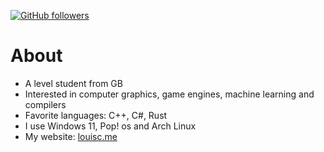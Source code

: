 [![GitHub followers](https://img.shields.io/github/followers/louisjdcharles.svg?style=social&label=Follow&maxAge=2592000)](https://github.com/louisjdcharles?tab=followers)
# About
- A level student from GB
- Interested in computer graphics, game engines, machine learning and compilers
- Favorite languages: C++, C#, Rust
- I use Windows 11, Pop! os and Arch Linux
- My website: [louisc.me](https://louisc.me/)
